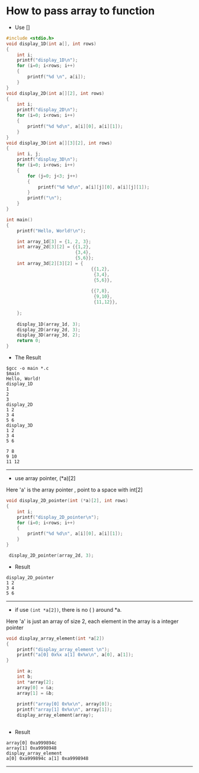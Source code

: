 # How to pass array to function
* Use []
```c
#include <stdio.h>
void display_1D(int a[], int rows)
{
    int i;
    printf("display_1D\n");
    for (i=0; i<rows; i++)
    {
        printf("%d \n", a[i]);
    }
}
void display_2D(int a[][2], int rows)
{
    int i;
    printf("display_2D\n");
    for (i=0; i<rows; i++)
    {
        printf("%d %d\n", a[i][0], a[i][1]);
    }
}
void display_3D(int a[][3][2], int rows)
{
    int i, j;
    printf("display_3D\n");
    for (i=0; i<rows; i++)
    {
        for (j=0; j<3; j++)
        {
            printf("%d %d\n", a[i][j][0], a[i][j][1]);
        }
        printf("\n");
    }
}

int main()
{
    printf("Hello, World!\n");

    int array_1d[3] = {1, 2, 3};
    int array_2d[3][2] = {{1,2},
                          {3,4},
                          {5,6}};
    int array_3d[2][3][2] = {
                                {{1,2},
                                 {3,4},
                                 {5,6}},
                                 
                                {{7,8},
                                 {9,10},
                                 {11,12}},
                                 
    };
    
    display_1D(array_1d, 3);
    display_2D(array_2d, 3);
    display_3D(array_3d, 2);
    return 0;
}
```
* The Result
```
$gcc -o main *.c
$main
Hello, World!
display_1D
1 
2 
3 
display_2D
1 2
3 4
5 6
display_3D
1 2
3 4
5 6

7 8
9 10
11 12
```
---
* use array pointer, (\*a)[2]

Here 'a' is the array pointer , point to a space with int[2]


```c
void display_2D_pointer(int (*a)[2], int rows)
{
    int i;
    printf("display_2D_pointer\n");
    for (i=0; i<rows; i++)
    {
        printf("%d %d\n", a[i][0], a[i][1]);
    }
}

 display_2D_pointer(array_2d, 3);
```

* Result
```
display_2D_pointer
1 2
3 4
5 6
```
---

* if use `(int *a[2])`, there is no ( ) around \*a.

Here 'a' is just an array of size 2, each element in the array is a integer pointer
```c
void display_array_element(int *a[2])
{
    printf("display_array_element \n");
    printf("a[0] 0x%x a[1] 0x%x\n", a[0], a[1]);
}

    int a;
    int b;
    int *array[2];
    array[0] = &a;
    array[1] = &b;
    
    printf("array[0] 0x%x\n", array[0]);
    printf("array[1] 0x%x\n", array[1]);
    display_array_element(array);
    
```

* Result
```
array[0] 0xa999894c
array[1] 0xa9998948
display_array_element 
a[0] 0xa999894c a[1] 0xa9998948
```
---
